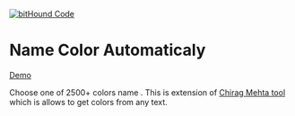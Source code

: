 [![bitHound Code](https://www.bithound.io/github/akmil/akmil.github.com/badges/code.svg)](https://www.bithound.io/github/akmil/akmil.github.com)

# Name Color Automaticaly
 
[Demo](http://akmil.github.io/color-namer/)

Choose one of 2500+ colors name .
This is extension of [Chirag Mehta tool](http://chir.ag/projects/name-that-color/) which is allows to get colors from any text. 
